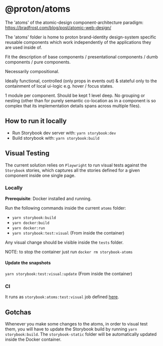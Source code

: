 # @proton/atoms

The 'atoms' of the atomic-design component-architecture paradigm: https://bradfrost.com/blog/post/atomic-web-design/

The 'atoms' folder is home to proton brand-identity design-system specific reusable components which work independently of the applications they are used inside of.

Fit the description of base components / presentational components / dumb components / pure components.

Necessarily compositional.

Ideally functional, controlled (only props in events out) & stateful only to the containment of local ui-logic e.g. hover / focus states.

1 module per component. Should be kept 1 level deep. No grouping or nesting (other than for purely semantic co-location as in a component is so complex that its implementation details spans across multiple files).

## How to run it locally

- Run Storybook dev server with: `yarn storybook:dev`
- Build storybook with: `yarn storybook:build`

## Visual Testing

The current solution relies on `Playwright` to run visual tests against the `Storybook` stories, which captures all the stories defined for a given component inside one single page.

### Locally

**Prerequisite**: Docker installed and running.

Run the following commands inside the current `atoms` folder:

- `yarn storybook:build`
- `yarn docker:build`
- `yarn docker:run`
- `yarn storybook:test:visual` (From inside the container)

Any visual change should be visible inside the `tests` folder.

NOTE: to stop the container just run `docker rm storybook-atoms`

#### Update the snapshots

`yarn storybook:test:visual:update` (From inside the container)

### CI

It runs as `storybook:atoms:test:visual` job defined [here](https://gitlab.protontech.ch/web/clients/-/blob/main/ci/jobs/storybook.gitlab-ci.yml?ref_type=heads).

## Gotchas

Whenever you make some changes to the atoms, in order to visual test them, you will have to update the Storybook build by running `yarn storybook:build`. The `storybook-static` folder will be automatically updated inside the Docker container.
